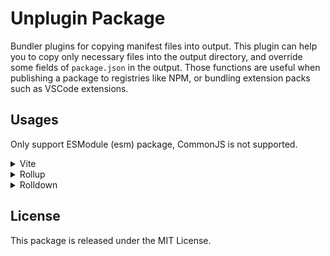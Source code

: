 # Unplugin Package

Bundler plugins for copying manifest files into output.
This plugin can help you to copy only necessary files into
the output directory, and override some fields of `package.json` in the output.
Those functions are useful when publishing a package to registries like NPM,
or bundling extension packs such as VSCode extensions.

## Usages

Only support ESModule (esm) package, CommonJS is not supported.

<!-- vite -->
<details>
  <summary>Vite</summary>

In `vite.config.ts`:

```ts
import { defineConfig } from "vite"
import unpluginPackage from "unplugin-package"

export default defineConfig({
  plugins: [unpluginPackage.vite()],
})
```

</details>

<!-- rollup -->
<details>
  <summary>Rollup</summary>

In `rollup.config.js`:

```js
import { defineConfig } from "rollup"
import unpluginPackage from "unplugin-package"

export default defineConfig({
  plugins: [unpluginPackage.rollup()],
})
```

</details>

<!-- rolldown -->
<details>
  <summary>Rolldown</summary>

In `rolldown.config.ts`:

```ts
import { defineConfig } from "rolldown"
import unpluginPackage from "unplugin-package"

export default defineConfig({
  plugins: [unpluginPackage.rolldown()],
})
```

</details>

## License

This package is released under the MIT License.
